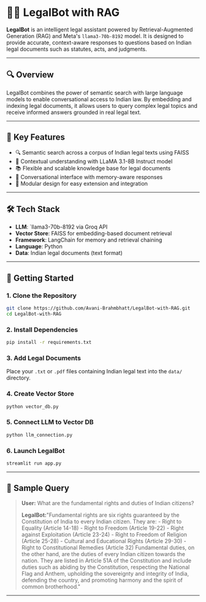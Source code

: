 # 🧑‍⚖️ LegalBot with RAG

**LegalBot** is an intelligent legal assistant powered by Retrieval-Augmented Generation (RAG) and Meta's `llama3-70b-8192` model. It is designed to provide accurate, context-aware responses to questions based on Indian legal documents such as statutes, acts, and judgments.

---

## 🔍 Overview

LegalBot combines the power of semantic search with large language models to enable conversational access to Indian law. By embedding and indexing legal documents, it allows users to query complex legal topics and receive informed answers grounded in real legal text.

---

## 🧠 Key Features

- 🔍 Semantic search across a corpus of Indian legal texts using FAISS
- 🦙 Contextual understanding with LLaMA 3.1-8B Instruct model
- 📚 Flexible and scalable knowledge base for legal documents
- 💬 Conversational interface with memory-aware responses
- 🧱 Modular design for easy extension and integration

---

## 🛠️ Tech Stack

- **LLM**: `llama3-70b-8192 via Groq API
- **Vector Store**: FAISS for embedding-based document retrieval
- **Framework**: LangChain for memory and retrieval chaining
- **Language**: Python
- **Data**: Indian legal documents (text format)

---

## 🚀 Getting Started

### 1. Clone the Repository

```bash
git clone https://github.com/Avani-Brahmbhatt/LegalBot-with-RAG.git
cd LegalBot-with-RAG
```

### 2. Install Dependencies

```bash
pip install -r requirements.txt
```

### 3. Add Legal Documents

Place your `.txt` or `.pdf` files containing Indian legal text into the `data/` directory.

### 4. Create Vector Store

```bash
python vector_db.py
```

### 5. Connect LLM to Vector DB

```bash
python llm_connection.py
```
### 6. Launch LegalBot

```bash
streamlit run app.py
```
---

## 💬 Sample Query

> **User:** What are the fundamental rights and duties of Indian citizens?
> 
> **LegalBot:**"Fundamental rights are six rights guaranteed by the Constitution of India to every Indian citizen. They are:
           - Right to Equality (Article 14-18)
           - Right to Freedom (Article 19-22)
           - Right against Exploitation (Article 23-24)
           - Right to Freedom of Religion (Article 25-28)
           - Cultural and Educational Rights (Article 29-30)
           - Right to Constitutional Remedies (Article 32)
>  Fundamental duties, on the other hand, are the duties of every Indian citizen towards the nation. They are listed in Article 51A of the Constitution and include duties such as abiding by the Constitution, respecting the National Flag and Anthem, upholding the sovereignty and integrity of India, defending the country, and promoting harmony and the spirit of common brotherhood."

---
